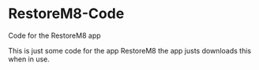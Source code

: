 # RestoreM8-Code
Code for the RestoreM8 app

This is just some code for the app RestoreM8 the app justs downloads this when in use.

